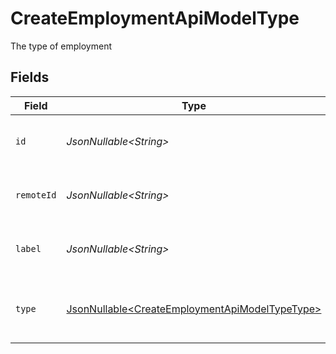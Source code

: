 # CreateEmploymentApiModelType

The type of employment


## Fields

| Field                                                                                                          | Type                                                                                                           | Required                                                                                                       | Description                                                                                                    | Example                                                                                                        |
| -------------------------------------------------------------------------------------------------------------- | -------------------------------------------------------------------------------------------------------------- | -------------------------------------------------------------------------------------------------------------- | -------------------------------------------------------------------------------------------------------------- | -------------------------------------------------------------------------------------------------------------- |
| `id`                                                                                                           | *JsonNullable\<String>*                                                                                        | :heavy_minus_sign:                                                                                             | Unique identifier                                                                                              | 8187e5da-dc77-475e-9949-af0f1fa4e4e3                                                                           |
| `remoteId`                                                                                                     | *JsonNullable\<String>*                                                                                        | :heavy_minus_sign:                                                                                             | Provider's unique identifier                                                                                   | 8187e5da-dc77-475e-9949-af0f1fa4e4e3                                                                           |
| `label`                                                                                                        | *JsonNullable\<String>*                                                                                        | :heavy_minus_sign:                                                                                             | The label of the employment type                                                                               | Permanent                                                                                                      |
| `type`                                                                                                         | [JsonNullable\<CreateEmploymentApiModelTypeType>](../../models/components/CreateEmploymentApiModelTypeType.md) | :heavy_minus_sign:                                                                                             | The type of employment (e.g., contractor, permanent)                                                           | permanent                                                                                                      |